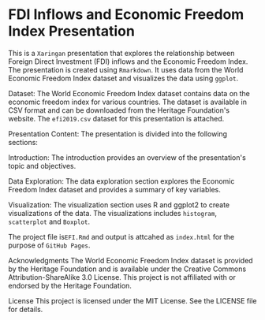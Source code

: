 # FDI Inflows and Economic Freedom Index Presentation
This is a `Xaringan` presentation that explores the relationship between Foreign Direct Investment (FDI) inflows and the Economic Freedom Index. The presentation is created using `Rmarkdown`. It uses data from the World Economic Freedom Index dataset and visualizes the data using `ggplot`.

Dataset:
The World Economic Freedom Index dataset contains data on the economic freedom index for various countries. The dataset is available in CSV format and can be downloaded from the Heritage Foundation's website. The `efi2019.csv` dataset for this presentation is attached.

Presentation Content:
The presentation is divided into the following sections:

Introduction: The introduction provides an overview of the presentation's topic and objectives.

Data Exploration: The data exploration section explores the Economic Freedom Index dataset and provides a summary of key variables.

Visualization: The visualization section uses R and ggplot2 to create visualizations of the data. The visualizations includes `histogram`, `scatterplot` and `Boxplot`.

The project file is`EFI.Rmd` and output is attcahed as `index.html` for the purpose of `GitHub Pages`.

Acknowledgments
The World Economic Freedom Index dataset is provided by the Heritage Foundation and is available under the Creative Commons Attribution-ShareAlike 3.0 License. This project is not affiliated with or endorsed by the Heritage Foundation.

License
This project is licensed under the MIT License. See the LICENSE file for details.
